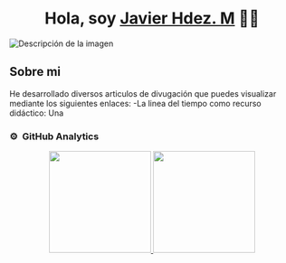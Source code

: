 <div align="center">
<h1 align="center">Hola, soy <a href="https://aristi.dev">Javier Hdez. M</a> 👋🧐</h1>
</div>
<img src="https://github.com/JaviMH24/README.md/raw/main/ruta/a/tu/logoo.png" alt="Descripción de la imagen">


## Sobre mi
He desarrollado diversos articulos de divugación que puedes visualizar mediante los siguientes enlaces:
-La linea del tiempo como recurso didáctico: Una 
<br>

### ⚙️ &nbsp;GitHub Analytics

<p align="center">
<a href="https://github.com/JaviMH24">
  <img height="180em" src="https://github-readme-stats-eight-theta.vercel.app/api?username=ArisGuimera&show_icons=true&theme=algolia&include_all_commits=true&count_private=true"/>
  <img height="180em" src="https://github-readme-stats-eight-theta.vercel.app/api/top-langs/?username=ArisGuimera&layout=compact&langs_count=8&theme=algolia"/>
</a>
</p>
